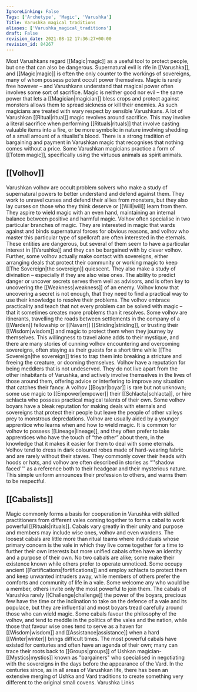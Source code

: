 ```yaml
---
IgnoreLinking: False
Tags: ['Archetype', 'Magic', 'Varushka']
Title: Varushka magical traditions
aliases: ['Varushka_magical_traditions']
draft: False
revision_date: 2021-08-12 17:36:27+00:00
revision_id: 84267
---
```


Most Varushkans regard [[Magic|magic]] as a useful tool to protect people, but one that can also be dangerous. Supernatural evil is rife in [[Varushka]], and [[Magic|magic]] is often the only counter to the workings of sovereigns, many of whom possess potent occult power themselves. Magic is rarely free however – and Varushkans understand that magical power often involves some sort of sacrifice. Magic is neither good nor evil – the same power that lets a [[Magician|magician]] bless crops and protect against monsters allows them to spread sickness or kill their enemies. As such magicians are treated with wary respect by sensible Varushkans.
A lot of Varushkan [[Ritual|ritual]] magic revolves around sacrifice. This may involve a literal sacrifice when performing [[Rituals|rituals]] that involve casting valuable items into a fire, or be more symbolic in nature involving shedding of a small amount of a ritualist's blood. There is a strong tradition of bargaining and payment in Varushkan magic that recognises that nothing comes without a price.
Some Varushkan magicians practice a form of [[Totem magic]], specifically using the virtuous animals as spirit animals.
## [[Volhov]]
Varushkan volhov are occult problem solvers who make a study of supernatural powers to better understand and defend against them. They work to unravel curses and defend their allies from monsters, but they also lay curses on those who they think deserve or [[Will|will]] learn from them. They aspire to wield magic with an even hand, maintaining an internal balance between positive and harmful magic.
Volhov often specialise in two particular branches of magic. They are interested in magic that wards against and binds supernatural forces for obvious reasons, and volhov who master this particular type of spellcraft are often interested in the eternals. These entities are dangerous, but several of them seem to have a particular interest in [[Varushka]] and they can be bargained with by clever volhov. Further, some volhov actually make contact with sovereigns, either arranging deals that protect their community or working magic to keep [[The Sovereign|the sovereign]] quiescent.
They also make a study of divination – especially if they are also wise ones. The ability to predict danger or uncover secrets serves them well as advisors, and is often key to uncovering the [[Weakness|weakness]] of an enemy. Volhov know that uncovering a secret is not enough, that they need to find a practical way to use their knowledge to resolve their problems. The volhov embrace practicality and teach that not every problem can be solved with magic – that it sometimes creates more problems than it resolves.
Some volhov are itinerants, travelling the roads between settlements in the company of a [[Warden]] fellowship or [[Navarr]] [[Striding|striding]], or trusting their [[Wisdom|wisdom]] and magic to protect them when they journey by themselves. This willingness to travel alone adds to their mystique, and there are many stories of cunning volhov encountering and overcoming sovereigns, often staying as their guests for a short time while [[The Sovereign|the sovereign]] tries to trap them into breaking a stricture and freeing the creature, or dooming themselves.
Volhov have a reputation for being meddlers that is not undeserved. They do not live apart from the other inhabitants of Varushka, and actively involve themselves in the lives of those around them, offering advice or interfering to improve any situation that catches their fancy. A volhov [[Boyar|boyar]] is rare but not unknown; some use magic to [[Empower|empower]] their [[Schlacta|schlacta]], or hire schlacta who possess practical magical talents of their own. Some volhov boyars have a bleak reputation for making deals with eternals and sovereigns that protect their people but leave the people of other valleys prey to monstrous depredations.
Volhov are usually aided by a younger apprentice who learns when and how to wield magic. It is common for volhov to possess [[Lineage|lineage]], and they often prefer to take apprentices who have the touch of “the other” about them, in the knowledge that it makes it easier for them to deal with some eternals. Volhov tend to dress in dark coloured robes made of hard-wearing fabric and are rarely without their staves. They commonly cover their heads with hoods or hats, and volhov are often described in stories as “''shadow faced''” as a reference both to their headgear and their mysterious nature. This simple uniform announces their profession to others, and warns them to be respectful.
## [[Cabalists]]
Magic commonly forms a basis for cooperation in Varushka with skilled practitioners from different vales coming together to form a cabal to work powerful [[Rituals|rituals]]. Cabals vary greatly in their unity and purpose and members may include wise ones, volhov and even wardens. The loosest cabals are little more than ritual teams where individuals whose primary concern is the vale in which they live come together for a time to further their own interests but more unified cabals often have an identity and a purpose of their own.
No two cabals are alike; some make their existence known while others prefer to operate unnoticed. Some occupy ancient [[Fortifications|fortifications]] and employ schlacta to protect them and keep unwanted intruders away, while members of others prefer the comforts and community of life in a vale. Some welcome any who would be a member, others invite only the most powerful to join them. The cabals of Varushka rarely [[Challenge|challenge]] the power of the boyars, precious few have the time or the inclination to take on the defence of a vale and its populace, but they are influential and most boyars tread carefully around those who can wield magic. Some cabals favour the philosophy of the volhov, and tend to meddle in the politics of the vales and the nation, while those that favour wise ones tend to serve as a haven for [[Wisdom|wisdom]] and [[Assistance|assistance]] when a hard [[Winter|winter]] brings difficult times.
The most powerful cabals have existed for centuries and often have an agenda of their own; many can trace their roots back to [[Groups|groups]] of Ushkan magician-[[Mystics|mystics]] known as "bargainers" who specialised in negotiating with the sovereigns in the days before the appearance of the Vard. In the centuries since, as in all areas of Varushkan life, there has been an extensive merging of Ushka and Vard traditions to create something very different to the original small covens. 
Varushka Links